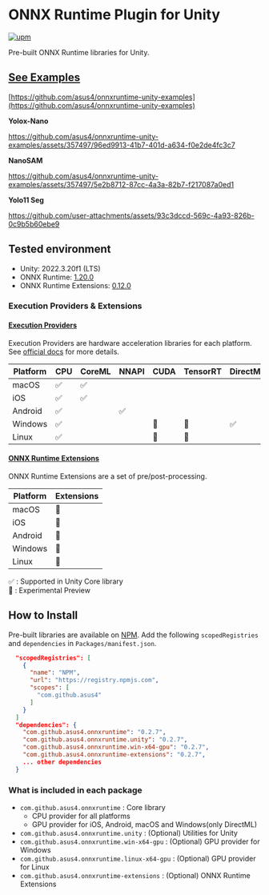 # ONNX Runtime Plugin for Unity

[![upm](https://img.shields.io/npm/v/com.github.asus4.onnxruntime?label=upm)](https://www.npmjs.com/package/com.github.asus4.onnxruntime)

Pre-built ONNX Runtime libraries for Unity.

## [See Examples](https://github.com/asus4/onnxruntime-unity-examples)

[https://github.com/asus4/onnxruntime-unity-examples](https://github.com/asus4/onnxruntime-unity-examples)

**Yolox-Nano** 

<https://github.com/asus4/onnxruntime-unity-examples/assets/357497/96ed9913-41b7-401d-a634-f0e2de4fc3c7>

**NanoSAM**  

<https://github.com/asus4/onnxruntime-unity-examples/assets/357497/5e2b8712-87cc-4a3a-82b7-f217087a0ed1>

**Yolo11 Seg**

<https://github.com/user-attachments/assets/93c3dccd-569c-4a93-826b-0c9b5b60ebe9>


## Tested environment

- Unity: 2022.3.20f1 (LTS)
- ONNX Runtime: [1.20.0](https://github.com/microsoft/onnxruntime/releases/tag/v1.20.0)
- ONNX Runtime Extensions: [0.12.0](https://github.com/microsoft/onnxruntime-extensions/releases/tag/v0.12.0)

### Execution Providers & Extensions

#### [Execution Providers](https://onnxruntime.ai/docs/execution-providers/)

Execution Providers are hardware acceleration libraries for each platform. See [official docs](https://onnxruntime.ai/docs/execution-providers/) for more details.

| Platform | CPU | CoreML | NNAPI | CUDA | TensorRT | DirectML | XNNPACK |
| --- | --- | --- | --- | --- | --- | --- | --- |
| macOS | :white_check_mark: | :white_check_mark: | | | | | |
| iOS | :white_check_mark: | :white_check_mark: | | | | | :construction: |
| Android | :white_check_mark: | | :white_check_mark: | | | | :construction: |
| Windows | :white_check_mark: | | | :construction: | :construction: | :white_check_mark: | |
| Linux | :white_check_mark: | | | :construction: | :construction: | | |

#### [ONNX Runtime Extensions](https://github.com/microsoft/onnxruntime-extensions)

ONNX Runtime Extensions are a set of pre/post-processing.

| Platform | Extensions |
| --- | --- |
| macOS | :construction: |
| iOS | :construction: |
| Android | :construction: |
| Windows | :construction: |
| Linux | :construction: |

:white_check_mark: : Supported in Unity Core library  
:construction: : Experimental Preview

## How to Install

Pre-built libraries are available on [NPM](https://www.npmjs.com/package/com.github.asus4.onnxruntime). Add the following `scopedRegistries` and `dependencies` in `Packages/manifest.json`.

```json
  "scopedRegistries": [
    {
      "name": "NPM",
      "url": "https://registry.npmjs.com",
      "scopes": [
        "com.github.asus4"
      ]
    }
  ]
  "dependencies": {
    "com.github.asus4.onnxruntime": "0.2.7",
    "com.github.asus4.onnxruntime.unity": "0.2.7",
    "com.github.asus4.onnxruntime.win-x64-gpu": "0.2.7",
    "com.github.asus4.onnxruntime-extensions": "0.2.7",
    ... other dependencies
  }
```

### What is included in each package

- `com.github.asus4.onnxruntime` : Core library
  - CPU provider for all platforms
  - GPU provider for iOS, Android, macOS and Windows(only DirectML)
- `com.github.asus4.onnxruntime.unity` : (Optional) Utilities for Unity
- `com.github.asus4.onnxruntime.win-x64-gpu` : (Optional) GPU provider for Windows
- `com.github.asus4.onnxruntime.linux-x64-gpu` : (Optional) GPU provider for Linux
- `com.github.asus4.onnxruntime-extensions` : (Optional) ONNX Runtime Extensions
